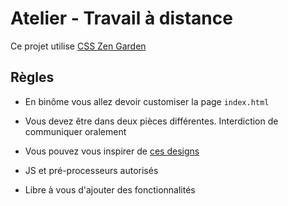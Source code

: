 # Atelier - Travail à distance

Ce projet utilise [CSS Zen Garden](http://www.csszengarden.com/)

## Règles

- En binôme vous allez devoir customiser la page `index.html`

- Vous devez être dans deux pièces différentes. Interdiction de communiquer oralement

- Vous pouvez vous inspirer de [ces designs](http://www.mezzoblue.com/zengarden/alldesigns/)

- JS et pré-processeurs autorisés

- Libre à vous d'ajouter des fonctionnalités
